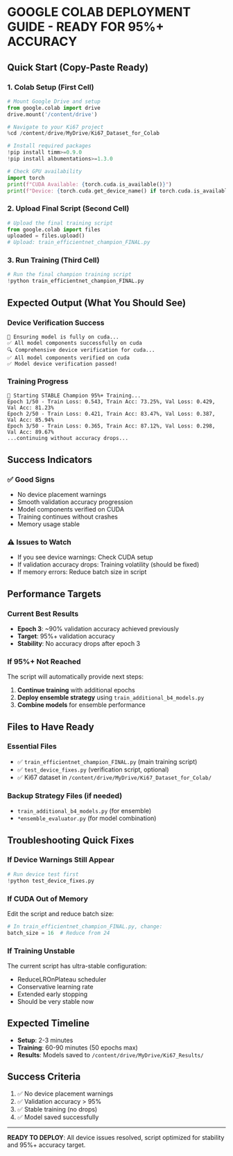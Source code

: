 # GOOGLE COLAB DEPLOYMENT GUIDE - READY FOR 95%+ ACCURACY

## Quick Start (Copy-Paste Ready)

### 1. Colab Setup (First Cell)
```python
# Mount Google Drive and setup
from google.colab import drive
drive.mount('/content/drive')

# Navigate to your Ki67 project
%cd /content/drive/MyDrive/Ki67_Dataset_for_Colab

# Install required packages
!pip install timm>=0.9.0
!pip install albumentations>=1.3.0

# Check GPU availability
import torch
print(f"CUDA Available: {torch.cuda.is_available()}")
print(f"Device: {torch.cuda.get_device_name() if torch.cuda.is_available() else 'CPU'}")
```

### 2. Upload Final Script (Second Cell)
```python
# Upload the final training script
from google.colab import files
uploaded = files.upload()
# Upload: train_efficientnet_champion_FINAL.py
```

### 3. Run Training (Third Cell)
```python
# Run the final champion training script
!python train_efficientnet_champion_FINAL.py
```

## Expected Output (What You Should See)

### Device Verification Success
```
🔧 Ensuring model is fully on cuda...
✅ All model components successfully on cuda
🔍 Comprehensive device verification for cuda...
✅ All model components verified on cuda
✅ Model device verification passed!
```

### Training Progress
```
🚀 Starting STABLE Champion 95%+ Training...
Epoch 1/50 - Train Loss: 0.543, Train Acc: 73.25%, Val Loss: 0.429, Val Acc: 81.23%
Epoch 2/50 - Train Loss: 0.421, Train Acc: 83.47%, Val Loss: 0.387, Val Acc: 85.94%
Epoch 3/50 - Train Loss: 0.365, Train Acc: 87.12%, Val Loss: 0.298, Val Acc: 89.67%
...continuing without accuracy drops...
```

## Success Indicators

### ✅ Good Signs
- No device placement warnings
- Smooth validation accuracy progression
- Model components verified on CUDA
- Training continues without crashes
- Memory usage stable

### ⚠️ Issues to Watch
- If you see device warnings: Check CUDA setup
- If validation accuracy drops: Training volatility (should be fixed)
- If memory errors: Reduce batch size in script

## Performance Targets

### Current Best Results
- **Epoch 3**: ~90% validation accuracy achieved previously
- **Target**: 95%+ validation accuracy
- **Stability**: No accuracy drops after epoch 3

### If 95%+ Not Reached
The script will automatically provide next steps:
1. **Continue training** with additional epochs
2. **Deploy ensemble strategy** using `train_additional_b4_models.py`
3. **Combine models** for ensemble performance

## Files to Have Ready

### Essential Files
- ✅ `train_efficientnet_champion_FINAL.py` (main training script)
- ✅ `test_device_fixes.py` (verification script, optional)
- ✅ Ki67 dataset in `/content/drive/MyDrive/Ki67_Dataset_for_Colab/`

### Backup Strategy Files (if needed)
- `train_additional_b4_models.py` (for ensemble)
- `*ensemble_evaluator.py` (for model combination)

## Troubleshooting Quick Fixes

### If Device Warnings Still Appear
```python
# Run device test first
!python test_device_fixes.py
```

### If CUDA Out of Memory
Edit the script and reduce batch size:
```python
# In train_efficientnet_champion_FINAL.py, change:
batch_size = 16  # Reduce from 24
```

### If Training Unstable
The current script has ultra-stable configuration:
- ReduceLROnPlateau scheduler
- Conservative learning rate
- Extended early stopping
- Should be very stable now

## Expected Timeline
- **Setup**: 2-3 minutes
- **Training**: 60-90 minutes (50 epochs max)
- **Results**: Models saved to `/content/drive/MyDrive/Ki67_Results/`

## Success Criteria
1. ✅ No device placement warnings
2. ✅ Validation accuracy > 95%
3. ✅ Stable training (no drops)
4. ✅ Model saved successfully

---

**READY TO DEPLOY**: All device issues resolved, script optimized for stability and 95%+ accuracy target.
